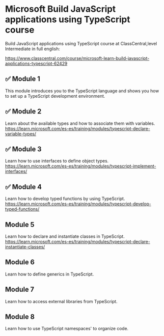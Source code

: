 # Microsoft Build JavaScript applications using TypeScript course
Build JavaScript applications using TypeScript course at ClassCentral,level Intermediate in full english:

https://www.classcentral.com/course/microsoft-learn-build-javascript-applications-typescript-62429

## ✅ Module 1
This module introduces you to the TypeScript language and shows you how to set up a TypeScript development environment.

## ✅ Module 2
Learn about the available types and how to associate them with variables.
https://learn.microsoft.com/es-es/training/modules/typescript-declare-variable-types/

## ✅ Module 3
Learn how to use interfaces to define object types.
https://learn.microsoft.com/es-es/training/modules/typescript-implement-interfaces/

## ✅ Module 4
Learn how to develop typed functions by using TypeScript.
https://learn.microsoft.com/es-es/training/modules/typescript-develop-typed-functions/

## Module 5
Learn how to declare and instantiate classes in TypeScript.
https://learn.microsoft.com/es-es/training/modules/typescript-declare-instantiate-classes/

## Module 6
Learn how to define generics in TypeScript.

## Module 7
Learn how to access external libraries from TypeScript.

## Module 8
Learn how to use TypeScript namespaces' to organize code.
